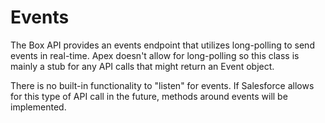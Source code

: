 Events
======

The Box API provides an events endpoint that utilizes long-polling to send events in real-time. Apex doesn't allow for long-polling so this class is mainly a stub for any API calls that might return an Event object. 

There is no built-in functionality to "listen" for events.  If Salesforce allows for this type of API call in the future, methods around events will be implemented.
